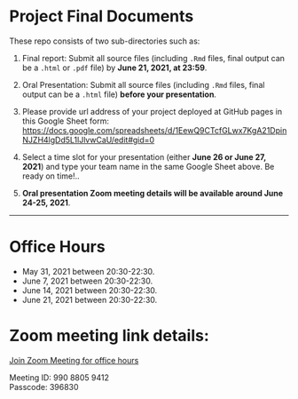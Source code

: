 # Project Final Documents

These repo consists of two sub-directories such as:

1. Final report: Submit all source files (including `.Rmd` files, final output can be a `.html` or `.pdf` file) by **June 21, 2021, at 23:59**.
2. Oral Presentation: Submit all source files (including `.Rmd` files, final output can be a `.html` file) **before your presentation**.

3. Please provide url address of your project deployed at GitHub pages
in this Google Sheet form: https://docs.google.com/spreadsheets/d/1EewQ9CTcfGLwx7KgA21DpinNJZH4lgDd5L1lJlvwCaU/edit#gid=0
4. Select a time slot for your presentation (either **June 26 or June 27, 2021**) and type your team name in the same Google Sheet above. 
   Be ready on time!..
5. **Oral presentation Zoom meeting details will be available around June 24-25, 2021**.   

---

# **Office Hours**

- May 31, 2021 between 20:30-22:30.   
- June 7, 2021 between 20:30-22:30.   
- June 14, 2021 between 20:30-22:30.   
- June 21, 2021 between 20:30-22:30.     

# **Zoom meeting link details**:


[Join Zoom Meeting for office hours](https://itu-edu-tr.zoom.us/j/99088059412?pwd=bTNZcElreWd3Z1MyS0hvVnpLOEdrQT09)

Meeting ID: 990 8805 9412  
Passcode: 396830

